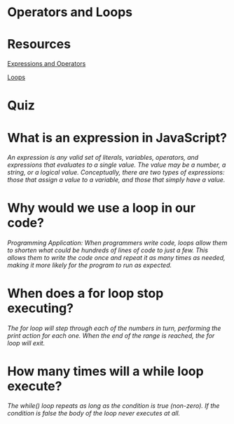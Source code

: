 # Operators and Loops

# Resources #

[Expressions and Operators](https://developer.mozilla.org/en-US/docs/Web/JavaScript/Guide/Expressions_and_Operators)

[Loops](https://developer.mozilla.org/en-US/docs/Web/JavaScript/Guide/Loops_and_iteration)

# Quiz

# What is an expression in JavaScript?
###### An expression is any valid set of literals, variables, operators, and expressions that evaluates to a single value. The value may be a number, a string, or a logical value. Conceptually, there are two types of expressions: those that assign a value to a variable, and those that simply have a value.

# Why would we use a loop in our code?

###### Programming Application: When programmers write code, loops allow them to shorten what could be hundreds of lines of code to just a few. This allows them to write the code once and repeat it as many times as needed, making it more likely for the program to run as expected.

# When does a for loop stop executing?

###### The for loop will step through each of the numbers in turn, performing the print action for each one. When the end of the range is reached, the for loop will exit.

# How many times will a while loop execute? 

###### The while() loop repeats as long as the condition is true (non-zero). If the condition is false the body of the loop never executes at all.
